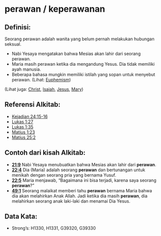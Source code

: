 # perawan / keperawanan

## Definisi:

Seorang perawan adalah wanita yang belum pernah melakukan hubungan seksual.

* Nabi Yesaya mengatakan bahwa Mesias akan lahir dari seorang perawan.
* Maria masih perawan ketika dia mengandung Yesus. Dia tidak memiliki ayah manusia.
* Beberapa bahasa mungkin memiliki istilah yang sopan untuk menyebut perawan. (Lihat: [Euphemism](rc://en/ta/man/translate/figs-euphemism))

(Lihat juga: [Christ](../kt/christ.md), [Isaiah](../names/isaiah.md), [Jesus](../kt/jesus.md), [Mary](../names/mary.md))

## Referensi Alkitab:

* [Kejadian 24:15-16](rc://en/tn/help/gen/24/15)
* [Lukas 1:27](rc://en/tn/help/luk/01/27)
* [Lukas 1:35](rc://en/tn/help/luk/01/35)
* [Matius 1:23](rc://en/tn/help/mat/01/23)
* [Matius 25:2](rc://en/tn/help/mat/25/02)

## Contoh dari kisah Alkitab:

* __[21:9](rc://en/tn/help/obs/21/09)__ Nabi Yesaya menubuatkan bahwa Mesias akan lahir dari __perawan__.
* __[22:4](rc://en/tn/help/obs/22/04)__ Dia (Maria) adalah seorang __perawan__ dan bertunangan untuk menikah dengan seorang pria yang bernama Yusuf.
* __[22:5](rc://en/tn/help/obs/22/05)__ Maria menjawab, “Bagaimana ini bisa terjadi, karena saya seorang __perawan__?”
* __[49:1](rc://en/tn/help/obs/49/01)__ Seorang malaikat memberi tahu __perawan__ bernama Maria bahwa dia akan melahirkan Anak Allah. Jadi ketika dia masih __perawan__, dia melahirkan seorang anak laki-laki dan menamai Dia Yesus.

## Data Kata:

* Strong’s: H1330, H1331, G39320, G39330
